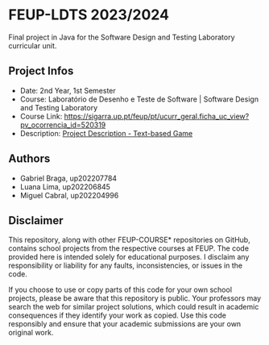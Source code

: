 # FEUP-LDTS 2023/2024
Final project in Java for the Software Design and Testing Laboratory curricular unit.

## Project Infos

- Date: 2nd Year, 1st Semester
- Course: Laboratório de Desenho e Teste de Software | Software Design and Testing Laboratory
- Course Link: https://sigarra.up.pt/feup/pt/ucurr_geral.ficha_uc_view?pv_ocorrencia_id=520319
- Description: [Project Description - Text-based Game](ProjectDescription.pdf)

## Authors
- Gabriel Braga, up202207784
- Luana Lima, up202206845
- Miguel Cabral, up202204996

## Disclaimer
This repository, along with other FEUP-COURSE* repositories on GitHub, contains school projects from the respective courses at FEUP. The code provided here is intended solely for educational purposes. I disclaim any responsibility or liability for any faults, inconsistencies, or issues in the code.

If you choose to use or copy parts of this code for your own school projects, please be aware that this repository is public. Your professors may search the web for similar project solutions, which could result in academic consequences if they identify your work as copied. Use this code responsibly and ensure that your academic submissions are your own original work.